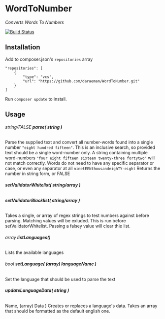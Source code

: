 # WordToNumber

*Converts Words To Numbers*

[![Build Status](https://travis-ci.org/daraeman/WordToNumber.png?branch=master)](https://travis-ci.org/daraeman/WordToNumber)

## Installation

Add to composer.json's `repositories` array

    "repositories": [
        {
            "type": "vcs",
            "url": "https://github.com/daraeman/WordToNumber.git"
        }
    ]

Run `composer update` to install.

## Usage

###### string/FALSE **parse( string )**
Parse the supplied text and convert all number-words found into a single number `"eight hundred fifteen"`.
This is an inclusive search, so provided text should be a single word-number only.
A string containing multiple word-numbers `"four eight fifteen sixteen twenty-three fortytwo"` will not match correctly. Words do not need to have any specific separator or case, or even any separator at all `ninetEENthousandeighTY-eight`
Returns the number in string form, or FALSE

###### **setValidatorWhitelist( string/array )**
###### **setValidatorBlacklist( string/array )**
Takes a single, or array of regex strings to test numbers against before parsing. Matching values will be exluded. This is run before setValidatorWhitelist. Passing a falsey value will clear thie list.


###### array **listLanguages()**
Lists the available languages

###### bool **setLanguage( (array) languageName )**
Set the language that should be used to parse the text

###### **updateLanguageData( string )**
Name, (array) Data ) Creates or replaces a language's data. Takes an array that should be formatted as the default english one.
